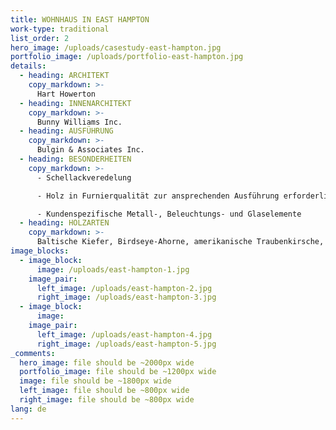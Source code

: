 ```yaml
---
title: WOHNHAUS IN EAST HAMPTON
work-type: traditional
list_order: 2
hero_image: /uploads/casestudy-east-hampton.jpg
portfolio_image: /uploads/portfolio-east-hampton.jpg
details:
  - heading: ARCHITEKT
    copy_markdown: >-
      Hart Howerton
  - heading: INNENARCHITEKT
    copy_markdown: >-
      Bunny Williams Inc.
  - heading: AUSFÜHRUNG
    copy_markdown: >-
      Bulgin & Associates Inc.
  - heading: BESONDERHEITEN
    copy_markdown: >-
      - Schellackveredelung

      - Holz in Furnierqualität zur ansprechenden Ausführung erforderlich

      - Kundenspezifische Metall-, Beleuchtungs- und Glaselemente
  - heading: HOLZARTEN
    copy_markdown: >-
      Baltische Kiefer, Birdseye-Ahorne, amerikanische Traubenkirsche,  amerikanische Weißeiche
image_blocks:
  - image_block:
      image: /uploads/east-hampton-1.jpg
    image_pair:
      left_image: /uploads/east-hampton-2.jpg
      right_image: /uploads/east-hampton-3.jpg
  - image_block:
      image:
    image_pair:
      left_image: /uploads/east-hampton-4.jpg
      right_image: /uploads/east-hampton-5.jpg
_comments:
  hero_image: file should be ~2000px wide
  portfolio_image: file should be ~1200px wide
  image: file should be ~1800px wide
  left_image: file should be ~800px wide
  right_image: file should be ~800px wide
lang: de
---
```


